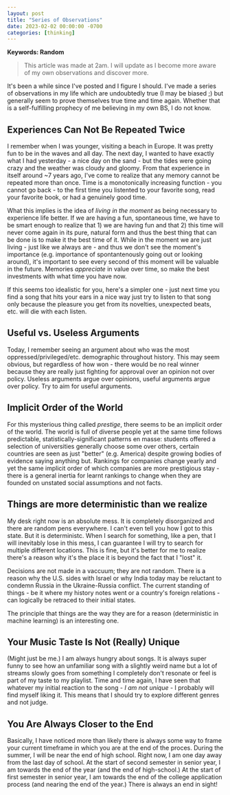 ```yaml
---
layout: post
title: "Series of Observations"
date: 2023-02-02 00:00:00 -0700
categories: [thinking]
---
```


<script src="https://cdn.mathjax.org/mathjax/latest/MathJax.js?config=TeX-AMS-MML_HTMLorMML" type="text/javascript"></script>

**Keywords: Random**

> This article was made at 2am. I will update as I become more aware of my own observations and discover more.

It's been a while since I've posted and I figure I should. I've made a series of observations in my life which are undoubtedly true (I may be biased ;) but generally seem to prove themselves true time and time again. Whether that is a self-fulfilling prophecy of me believing in my own BS, I do not know.

## Experiences Can Not Be Repeated Twice

I remember when I was younger, visiting a beach in Europe. It was pretty fun to be in the waves and all day. The next day, I wanted to have exactly what I had yesterday - a nice day on the sand - but the tides were going crazy and the weather was cloudy and gloomy. From that experience in itself around ~7 years ago, I've come to realize that any memory cannot be repeated more than once. Time is a monotonically increasing function - you cannot go back - to the first time you listented to your favorite song, read your favorite book, or had a genuinely good time.

What this implies is the idea of _living in the moment_ as being necessary to experience life better. If we are having a fun, spontaneous time, we have to be smart enough to realize that 1) we are having fun and that 2) this time will never come again in its pure, natural form and thus the best thing that can be done is to make it the best time of it. While in the moment we are just living - just like we always are - and thus we don't see the moment's importance (e.g. importance of spontantenously going out or looking around), it's important to see every second of this moment will be valuable in the future. Memories _appreciate_ in value over time, so make the best investments with what time you have now.

If this seems too idealistic for you, here's a simpler one - just next time you find a song that hits your ears in a nice way just try to listen to that song only because the pleasure you get from its novelties, unexpected beats, etc. will die with each listen.

## Useful vs. Useless Arguments

Today, I remember seeing an argument about who was the most oppressed/privileged/etc. demographic throughout history. This may seem obvious, but regardless of how won - there would be no real winner because they are really just fighting for approval over an opinion not over policy. Useless arguments argue over opinions, useful arguments argue over policy. Try to aim for useful arguments.

## Implicit Order of the World

For this mysterious thing called _prestige_, there seems to be an implicit order of the world. The world is full of diverse people yet at the same time follows predictable, statistically-significant patterns en masse: students offered a selection of universities generally choose some over others, certain countries are seen as just "better" (e.g. America) despite growing bodies of evidence saying anything but. Rankings for companies change yearly and yet the same implicit order of which companies are more prestigious stay - there is a general inertia for learnt rankings to change when they are founded on unstated social assumptions and not facts.

## Things are more deterministic than we realize

My desk right now is an absolute mess. It is completely disorganized and there are random pens everywhere. I can't even tell you how I got to this state. But it is deterministc. When I search for something, like a pen, that I will inevitably lose in this mess, I can guarantee I will try to search for multiple different locations. This is fine, but it's better for me to realize there's a reason why it's the place it is beyond the fact that I "lost" it.

Decisions are not made in a vaccuum; they are not random. There is a reason why the U.S. sides with Israel or why India today may be reluctant to condemn Russia in the Ukraine-Russia conflict. The current standing of things - be it where my history notes went or a country's foreign relations - can logically be retraced to their initial states.

The principle that things are the way they are for a reason (deterministic in machine learning) is an interesting one.

## Your Music Taste Is Not (Really) Unique

(Might just be me.) I am always hungry about songs. It is always super funny to see how an unfamiliar song with a slightly weird name but a lot of streams slowly goes from something I completely don't resonate or feel is part of my taste to my playlist. Time and time again, I have seen that whatever my initial reaction to the song - _I am not unique_ - I probably will find myself liking it. This means that I should try to explore different genres and not judge.

## You Are Always Closer to the End

Basically, I have noticed more than likely there is always some way to frame your current timeframe in which you are at the end of the proces. During the summer, I will be near the end of high school. Right now, I am one day away from the last day of school. At the start of second semester in senior year, I am towards the end of the year (and the end of high-school.) At the start of first semester in senior year, I am towards the end of the college application process (and nearing the end of the year.) There is always an end in sight!
